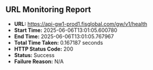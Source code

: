 ## URL Monitoring Report

- **URL:** https://api-gw1-prod1.fisglobal.com/gw/v1/health
- **Start Time:** 2025-06-06T13:01:05.600780
- **End Time:** 2025-06-06T13:01:05.767967
- **Total Time Taken:** 0.167187 seconds
- **HTTP Status Code:** 200
- **Status:** Success
- **Failure Reason:** N/A
